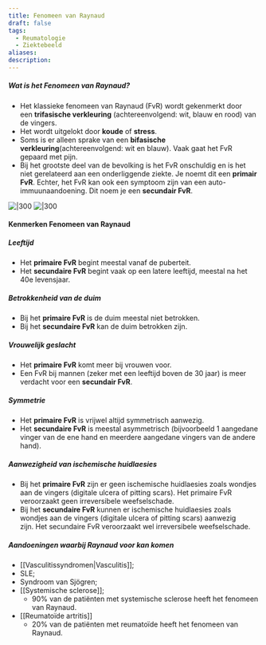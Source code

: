 ```yaml
---
title: Fenomeen van Raynaud
draft: false
tags:
  - Reumatologie
  - Ziektebeeld
aliases: 
description:
---
```



##### Wat is het Fenomeen van Raynaud? 
- Het klassieke fenomeen van Raynaud (FvR) wordt gekenmerkt door een **trifasische verkleuring** (achtereenvolgend: wit, blauw en rood) van de vingers. 
- Het wordt uitgelokt door **koude** of **stress**. 
- Soms is er alleen sprake van een **bifasische verkleuring**(achtereenvolgend: wit en blauw). Vaak gaat het FvR gepaard met pijn.
- Bij het grootste deel van de bevolking is het FvR onschuldig en is het niet gerelateerd aan een onderliggende ziekte. Je noemt dit een **primair FvR**. Echter, het FvR kan ook een symptoom zijn van een auto-immuunaandoening. Dit noem je een **secundair FvR**.

![|300](https://i.imgur.com/rn5Dhwq.png)
![|300](https://i.imgur.com/R9eQXV9.png)


#### Kenmerken Fenomeen van Raynaud

##### **Leeftijd**
- Het **primaire FvR** begint meestal vanaf de puberteit.
- Het **secundaire FvR** begint vaak op een latere leeftijd, meestal na het 40e levensjaar. 



##### Betrokkenheid van de duim
- Bij het **primaire FvR** is de duim meestal niet betrokken.
- Bij het **secundaire FvR** kan de duim betrokken zijn.



##### Vrouwelijk geslacht
- Het **primaire FvR** komt meer bij vrouwen voor. 
- Een FvR bij mannen (zeker met een leeftijd boven de 30 jaar) is meer verdacht voor een **secundair FvR**.


##### Symmetrie
- Het **primaire FvR** is vrijwel altijd symmetrisch aanwezig. 
- Het **secundaire FvR** is meestal asymmetrisch (bijvoorbeeld 1 aangedane vinger van de ene hand en meerdere aangedane vingers van de andere hand).


##### Aanwezigheid van ischemische huidlaesies
- Bij het **primaire FvR** zijn er geen ischemische huidlaesies zoals wondjes aan de vingers (digitale ulcera of pitting scars). Het primaire FvR veroorzaakt geen irreversibele weefselschade.
- Bij het **secundaire FvR** kunnen er ischemische huidlaesies zoals wondjes aan de vingers (digitale ulcera of pitting scars) aanwezig zijn. Het secundaire FvR veroorzaakt wel irreversibele weefselschade.

##### Aandoeningen waarbij Raynaud voor kan komen
- [[Vasculitissyndromen|Vasculitis]];
- SLE;
- Syndroom van Sjögren;
- [[Systemische sclerose]];
	- 90% van de patiënten met systemische sclerose heeft het fenomeen van Raynaud.
- [[Reumatoïde artritis]]
	- 20% van de patiënten met reumatoïde heeft het fenomeen van Raynaud.

